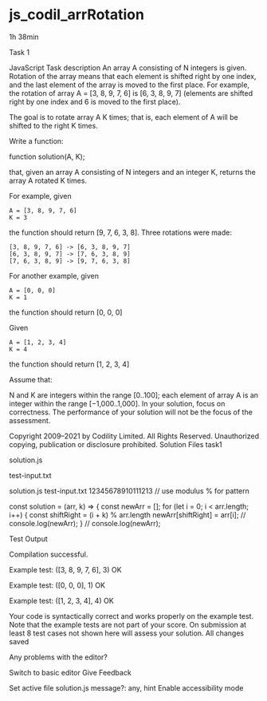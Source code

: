 # js_codil_arrRotation

1h 38min


Task 1

JavaScript
Task description
An array A consisting of N integers is given. Rotation of the array means that each element is shifted right by one index, and the last element of the array is moved to the first place. For example, the rotation of array A = [3, 8, 9, 7, 6] is [6, 3, 8, 9, 7] (elements are shifted right by one index and 6 is moved to the first place).

The goal is to rotate array A K times; that is, each element of A will be shifted to the right K times.

Write a function:

function solution(A, K);

that, given an array A consisting of N integers and an integer K, returns the array A rotated K times.

For example, given

    A = [3, 8, 9, 7, 6]
    K = 3
the function should return [9, 7, 6, 3, 8]. Three rotations were made:

    [3, 8, 9, 7, 6] -> [6, 3, 8, 9, 7]
    [6, 3, 8, 9, 7] -> [7, 6, 3, 8, 9]
    [7, 6, 3, 8, 9] -> [9, 7, 6, 3, 8]
For another example, given

    A = [0, 0, 0]
    K = 1
the function should return [0, 0, 0]

Given

    A = [1, 2, 3, 4]
    K = 4
the function should return [1, 2, 3, 4]

Assume that:

N and K are integers within the range [0..100];
each element of array A is an integer within the range [−1,000..1,000].
In your solution, focus on correctness. The performance of your solution will not be the focus of the assessment.

Copyright 2009–2021 by Codility Limited. All Rights Reserved. Unauthorized copying, publication or disclosure prohibited.
Solution
Files
task1

solution.js

test-input.txt

solution.js
test-input.txt
12345678910111213
// use modulus % for pattern

const solution = (arr, k) => {
    const newArr = [];
    for (let i = 0; i < arr.length; i++) {
        const shiftRight = (i + k) % arr.length
        newArr[shiftRight] = arr[i];
        // console.log(newArr);
    }
    // console.log(newArr);

Test Output

Compilation successful.

Example test:   ([3, 8, 9, 7, 6], 3)
OK

Example test:   ([0, 0, 0], 1)
OK

Example test:   ([1, 2, 3, 4], 4)
OK

Your code is syntactically correct and works properly on the example test.
Note that the example tests are not part of your score. On submission at least 8 test cases not shown here will assess your solution.
All changes saved

Any problems with the editor?

Switch to basic editor
Give Feedback

Set active file solution.js
message?: any, hint
Enable accessibility mode

